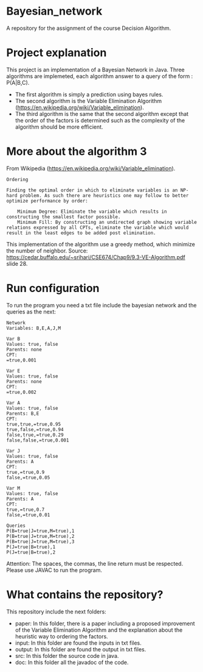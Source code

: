 # Bayesian_network
A repository for the assignment of the course Decision Algorithm.

# Project explanation

This project is an implementation of a Bayesian Network in Java.
Three algorithms are implemeted, each algorithm answer to a query of the form : P(A|B,C).
- The first algorithm is simply a prediction using bayes rules.
- The second algorithm is the Variable Elimination Algorithm (https://en.wikipedia.org/wiki/Variable_elimination).
- The third algorithm is the same that the second algorithm except that the order of the factors is determined such as the complexity of the algorithm should be more efficient.

# More about the algorithm 3

From Wikipedia (https://en.wikipedia.org/wiki/Variable_elimination).

```
Ordering

Finding the optimal order in which to eliminate variables is an NP-hard problem. As such there are heuristics one may follow to better optimize performance by order:

    Minimum Degree: Eliminate the variable which results in constructing the smallest factor possible.
    Minimum Fill: By constructing an undirected graph showing variable relations expressed by all CPTs, eliminate the variable which would result in the least edges to be added post elimination.
```

This implementation of the algorithm use a greedy method, which minimize the number of neighbor.
Source: https://cedar.buffalo.edu/~srihari/CSE674/Chap9/9.3-VE-Algorithm.pdf slide 28.

# Run configuration

To run the program you need a txt file include the bayesian network and the queries as the next:

```
Network
Variables: B,E,A,J,M

Var B
Values: true, false
Parents: none
CPT:
=true,0.001

Var E
Values: true, false
Parents: none
CPT:
=true,0.002

Var A
Values: true, false
Parents: B,E
CPT:
true,true,=true,0.95
true,false,=true,0.94
false,true,=true,0.29
false,false,=true,0.001

Var J
Values: true, false
Parents: A
CPT:
true,=true,0.9
false,=true,0.05

Var M
Values: true, false
Parents: A
CPT:
true,=true,0.7
false,=true,0.01

Queries
P(B=true|J=true,M=true),1
P(B=true|J=true,M=true),2
P(B=true|J=true,M=true),3
P(J=true|B=true),1
P(J=true|B=true),2
```

Attention: The spaces, the commas, the line return must be respected.
Please use JAVAC to run the program.

# What contains the repository?

This repository include the next folders:
- paper: In this folder, there is a paper including a proposed improvement of the Variable Elimination Algorithm and the explanation about the heuristic way to ordering the factors.
- input: In this folder are found the inputs in txt files.
- output: In this folder are found the output in txt files.
- src: In this folder the source code in java.
- doc: In this folder all the javadoc of the code.
